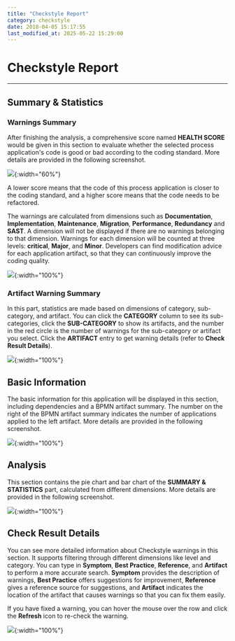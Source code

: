 ```yaml
---
title: "Checkstyle Report"
category: checkstyle
date: 2018-04-05 15:17:55
last_modified_at: 2025-05-22 15:29:00
---
```


# Checkstyle Report
***

## Summary & Statistics

### Warnings Summary

After finishing the analysis, a comprehensive score named **HEALTH SCORE** would be given in this section to evaluate whether the selected process application's code is good or bad according to the coding standard. More details are provided in the following screenshot.

![][checkstyle_healthScore]{:width="60%"}

A lower score means that the code of this process application is closer to the coding standard, and a higher score means that the code needs to be refactored.

The warnings are calculated from dimensions such as **Documentation**, **Implementation**, **Maintenance**, **Migration**, **Performance**, **Redundancy** and **SAST**. A dimension will not be displayed if there are no warnings belonging to that dimension. Warnings for each dimension will be counted at three levels: **critical**, **Major**, and **Minor**. Developers can find modification advice for each application artifact, so that they can continuously improve the coding quality.

![][checkstyle_statistic]{:width="100%"}

### Artifact Warning Summary
In this part, statistics are made based on dimensions of category, sub-category, and artifact. You can click the **CATEGORY** column to see its sub-categories, click the **SUB-CATEGORY** to show its artifacts, and the number in the red circle is the number of warnings for the sub-category or artifact you select. Click the **ARTIFACT** entry to get warning details (refer to **Check Result Details**).

![][checkstyle_category]{:width="100%"}

## Basic Information

The basic information for this application will be displayed in this section, including dependencies and a BPMN artifact summary. The number on the right of the BPMN artifact summary indicates the number of applications applied to the left artifact. More details are provided in the following screenshot.

![][checkstyle_basicInfo]{:width="100%"}

## Analysis

This section contains the pie chart and bar chart of the **SUMMARY & STATISTICS** part, calculated from different dimensions. More details are provided in the following screenshot.

![][checkstyle_chart]{:width="100%"}

## Check Result Details

You can see more detailed information about Checkstyle warnings in this section. It supports filtering through different dimensions like level and category. You can type in **Symptom**, **Best Practice**, **Reference**, and **Artifact** to perform a more accurate search. **Symptom** provides the description of warnings, **Best Practice** offers suggestions for improvement, **Reference** gives a reference source for suggestions, and **Artifact** indicates the location of the artifact that causes warnings so that you can fix them easily.

If you have fixed a warning, you can hover the mouse over the row and click the **Refresh** icon to re-check the warning.

![][checkstyle_checkresultDetailed]{:width="100%"}


[checkstyle_healthScore]: ../images/checkstyle/checkstyle_healthScore.PNG
[checkstyle_basicInfo]: ../images/checkstyle/checkstyle_basicInfo.PNG
[checkstyle_chart]: ../images/checkstyle/checkstyle_checkstyle_chart.PNG
[checkstyle_statistic]: ../images/checkstyle/checkstyle_statistic.PNG
[checkstyle_category]: ../images/checkstyle/checkstyle_category.PNG
[checkstyle_checkresultDetailed]: ../images/checkstyle/checkstyle_checkresultDetailed.PNG